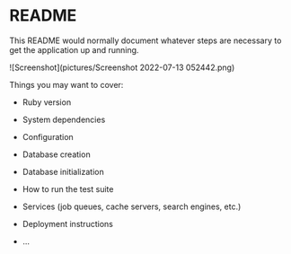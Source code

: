 # README

This README would normally document whatever steps are necessary to get the
application up and running.

![Screenshot](pictures/Screenshot 2022-07-13 052442.png)


Things you may want to cover:

* Ruby version

* System dependencies

* Configuration

* Database creation

* Database initialization

* How to run the test suite

* Services (job queues, cache servers, search engines, etc.)

* Deployment instructions

* ...
